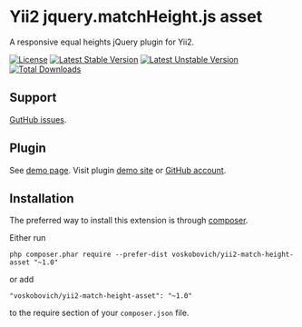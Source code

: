 Yii2 jquery.matchHeight.js asset
================================

A responsive equal heights jQuery plugin for Yii2.

[![License](https://poser.pugx.org/voskobovich/yii2-match-height-asset/license.svg)](https://packagist.org/packages/voskobovich/yii2-match-height-asset)
[![Latest Stable Version](https://poser.pugx.org/voskobovich/yii2-match-height-asset/v/stable.svg)](https://packagist.org/packages/voskobovich/yii2-match-height-asset)
[![Latest Unstable Version](https://poser.pugx.org/voskobovich/yii2-match-height-asset/v/unstable.svg)](https://packagist.org/packages/voskobovich/yii2-match-height-asset)
[![Total Downloads](https://poser.pugx.org/voskobovich/yii2-match-height-asset/downloads.svg)](https://packagist.org/packages/voskobovich/yii2-match-height-asset)


Support
---
[GutHub issues](https://github.com/voskobovich/yii2-match-height-asset/issues).


Plugin
---
See [demo page](http://brm.io/jquery-match-height-demo/).
Visit plugin [demo site](http://brm.io/jquery-match-height/) or [GitHub account](https://github.com/liabru/jquery-match-height).


Installation
------------

The preferred way to install this extension is through [composer](http://getcomposer.org/download/).

Either run

```
php composer.phar require --prefer-dist voskobovich/yii2-match-height-asset "~1.0"
```

or add

```
"voskobovich/yii2-match-height-asset": "~1.0"
```

to the require section of your `composer.json` file.